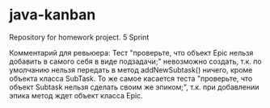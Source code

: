 # java-kanban
Repository for homework project.
5 Sprint

Комментарий для ревьюера:
Тест "проверьте, что объект Epic нельзя добавить в самого себя в виде подзадачи;" невозможно создать, т.к. по умолчанию
нельзя передать в метод addNewSubtask() ничего, кроме объекта класса SubTask.
То же самое касается теста "проверьте, что объект Subtask нельзя сделать своим же эпиком;", т.к. при добавлении эпика
метод ждет объект класса Epic.